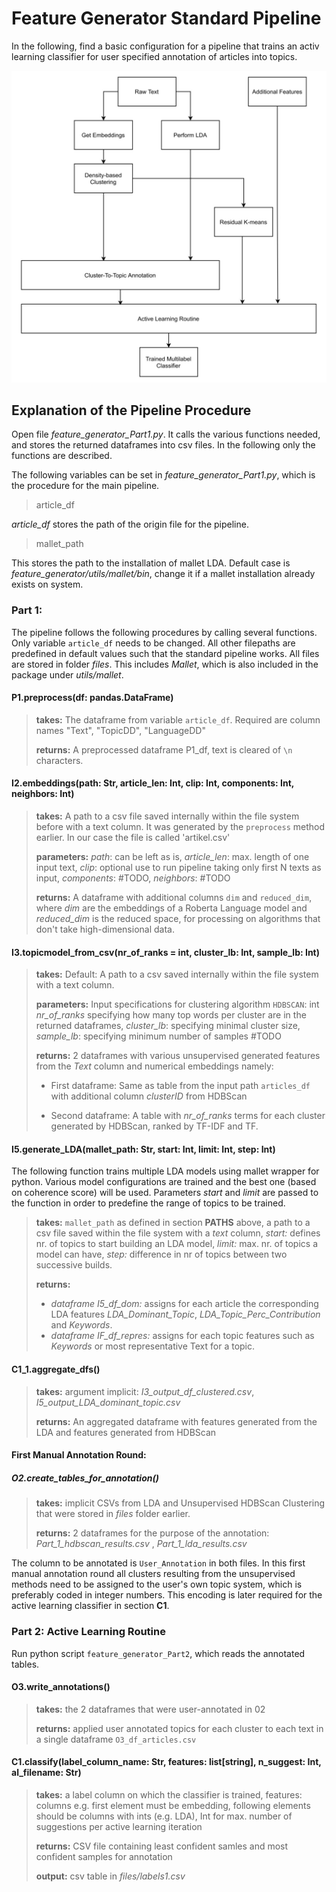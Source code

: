 # Feature Generator Standard Pipeline

In the following, find a basic configuration for a pipeline that trains an activ learning classifier for user specified annotation of articles into topics. 

![Overview](overview.jpg)




## Explanation of the Pipeline Procedure

Open file *feature_generator_Part1.py*. It calls the various functions needed, and stores the returned dataframes into csv files. In the following only the functions are described.  

The following variables can be set in *feature_generator_Part1.py*, which is the procedure for the main pipeline.

> article_df

*article_df* stores the path of the origin file for the pipeline.

> mallet_path

This stores the path to the installation of mallet LDA. Default case is *feature_generator/utils/mallet/bin*, change it if a mallet installation already exists on system. 

### Part 1:

The pipeline follows the following procedures by calling several functions. Only variable `article_df` needs to be changed. All other filepaths are predefined in default values such that the standard pipeline works. All files are stored in folder *files*. This includes *Mallet*, which is also included in the package under *utils/mallet*.

#### P1.preprocess(df: pandas.DataFrame)

> **takes:** The dataframe from variable `article_df`. Required are column names "Text", "TopicDD", "LanguageDD"
>
> **returns:** A preprocessed dataframe P1_df, text is cleared of `\n` characters.




#### I2.embeddings(path: Str, article_len: Int, clip: Int, components: Int, neighbors: Int)
> **takes:** A path to a csv file saved internally within the file system before with a text column. It was generated by the `preprocess` method earlier. In our case the file is called 'artikel.csv'
>
> **parameters:** *path*: can be left as is, *article_len*: max. length of one input text, *clip*: optional use to run pipeline taking only first N texts as input, *components*: #TODO, *neighbors*: #TODO
>
> **returns:** A dataframe with additional columns `dim` and `reduced_dim`, where *dim* are the embeddings of a Roberta Language model and *reduced_dim* is the reduced space, for processing on algorithms that don't take high-dimensional data.


#### I3.topicmodel_from_csv(nr_of_ranks = int, cluster_lb: Int, sample_lb: Int)
> **takes:** Default: A path to a csv saved internally within the file system with a text column.
>
> **parameters:** Input specifications for clustering algorithm `HDBSCAN`: int *nr_of_ranks* specifying how many top words per cluster are in the returned dataframes, *cluster_lb*: specifying minimal cluster size, *sample_lb*: specifying minimum number of samples #TODO
>
> **returns:** 2 dataframes with various unsupervised generated features from the *Text* column and numerical embeddings namely:
> 
> - First dataframe:  Same as table from the input path `articles_df` with additional column *clusterID* from HDBScan
> 
> - Second dataframe: A table with *nr_of_ranks* terms for each cluster generated by HDBScan, ranked by TF-IDF and TF. 

#### I5.generate_LDA(mallet_path: Str, start: Int, limit: Int, step: Int)
The following function trains multiple LDA models using mallet wrapper for python. Various model configurations are trained and the best one (based on coherence score) will be used. Parameters *start* and *limit* are passed to the function in order to predefine the range of topics to be trained. 

> **takes:** `mallet_path` as defined in section **PATHS** above, a path to a csv file saved within the file system with a *text* column, *start:* defines nr. of topics to start building an LDA model, *limit:* max. nr. of topics a model can have, *step:* difference in nr of topics between two successive builds.
> 
> **returns:**
> - *dataframe I5_df_dom:* assigns for each article the corresponding LDA features *LDA_Dominant_Topic*, *LDA_Topic_Perc_Contribution* and *Keywords*.
> - *dataframe IF_df_repres:* assigns for each topic features such as *Keywords* or most representative Text for a topic.  



#### C1_1.aggregate_dfs()

> **takes:** argument implicit: *I3_output_df_clustered.csv*, *I5_output_LDA_dominant_topic.csv*
> 
> **returns:** An aggregated dataframe with features generated from the LDA and features generated from HDBScan

#### First Manual Annotation Round: 
##### O2.create_tables_for_annotation()

> **takes:** implicit CSVs from LDA and Unsupervised HDBScan Clustering that were stored in *files* folder earlier.
>
> **returns:** 2 dataframes for the purpose of the annotation: *Part_1_hdbscan_results.csv* , *Part_1_lda_results.csv*

The column to be annotated is `User_Annotation` in both files. In this first manual annotation round all clusters resulting from the unsupervised methods need to be assigned to the user's own topic system, which is preferably coded in integer numbers. This encoding is later required for the active learning classifier in section **C1**. 


### Part 2: Active Learning Routine

Run python script `feature_generator_Part2`, which reads the annotated tables. 

#### O3.write_annotations()
> **takes:** the 2 dataframes that were user-annotated in 02
>
> **returns:** applied user annotated topics for each cluster to each text in a single dataframe `O3_df_articles.csv`

#### C1.classify(label_column_name: Str, features: list[string], n_suggest: Int, al_filename: Str)
> **takes:**  a label column on which the classifier is trained, features: columns e.g. first element must be embedding, following elements should be columns with ints (e.g. LDA), Int for max. number of suggestions per active learning iteration
>
>
> **returns:** CSV file containing least confident samles and most confident samples for annotation
>
> **output:** csv table in *files/labels1.csv*
